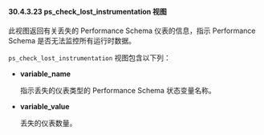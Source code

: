 #### 30.4.3.23 ps_check_lost_instrumentation 视图

此视图返回有关丢失的 Performance Schema 仪表的信息，指示 Performance Schema 是否无法监控所有运行时数据。

`ps_check_lost_instrumentation` 视图包含以下列：

- **variable_name**

  指示丢失的仪表类型的 Performance Schema 状态变量名称。

- **variable_value**

  丢失的仪表数量。